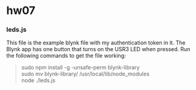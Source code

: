 # hw07  

### leds.js  
This file is the example blynk file with my authentication token in it. The Blynk app
has one button that turns on the USR3 LED when pressed. Run the following commands to get
the file working:  
> sudo npm install -g -unsafe-perm blynk-library  
> sudo mv blynk-library/ /usr/local/lib/node_modules  
> node ./leds.js  